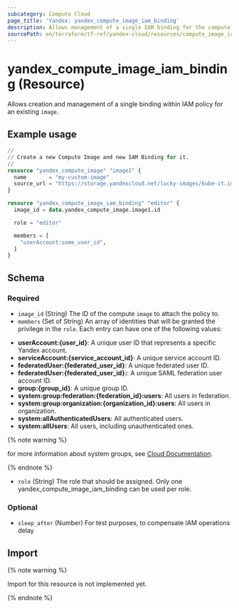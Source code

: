 ```yaml
---
subcategory: Compute Cloud
page_title: 'Yandex: yandex_compute_image_iam_binding'
description: Allows management of a single IAM binding for the compute Image.
sourcePath: en/terraform/tf-ref/yandex-cloud/resources/compute_image_iam_binding.md
---
```


# yandex_compute_image_iam_binding (Resource)

Allows creation and management of a single binding within IAM policy for an existing `image`.

## Example usage

```terraform
//
// Create a new Compute Image and new IAM Binding for it.
//
resource "yandex_compute_image" "image1" {
  name       = "my-custom-image"
  source_url = "https://storage.yandexcloud.net/lucky-images/kube-it.img"
}

resource "yandex_compute_image_iam_binding" "editor" {
  image_id = data.yandex_compute_image.image1.id

  role = "editor"

  members = [
    "userAccount:some_user_id",
  ]
}
```

<!-- schema generated by tfplugindocs -->
## Schema

### Required

- `image_id` (String) The ID of the compute `image` to attach the policy to.
- `members` (Set of String) An array of identities that will be granted the privilege in the `role`. Each entry can have one of the following values:
 * **userAccount:{user_id}**: A unique user ID that represents a specific Yandex account.
 * **serviceAccount:{service_account_id}**: A unique service account ID.
 * **federatedUser:{federated_user_id}**: A unique federated user ID.
 * **federatedUser:{federated_user_id}:**: A unique SAML federation user account ID.
 * **group:{group_id}**: A unique group ID.
 * **system:group:federation:{federation_id}:users**: All users in federation.
 * **system:group:organization:{organization_id}:users**: All users in organization.
 * **system:allAuthenticatedUsers**: All authenticated users.
 * **system:allUsers**: All users, including unauthenticated ones.

{% note warning %}

for more information about system groups, see [Cloud Documentation](https://yandex.cloud/docs/iam/concepts/access-control/system-group).

{% endnote %}

- `role` (String) The role that should be assigned. Only one yandex_compute_image_iam_binding can be used per role.

### Optional

- `sleep_after` (Number) For test purposes, to compensate IAM operations delay

## Import

{% note warning %}

Import for this resource is not implemented yet.

{% endnote %}

